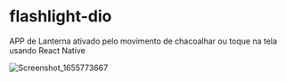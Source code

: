 # flashlight-dio

APP de Lanterna ativado pelo movimento de chacoalhar ou toque na tela usando React Native

![Screenshot_1655773667](https://user-images.githubusercontent.com/19243397/174695706-2edcfdf2-0c23-4b24-98fd-d6dd20ae842c.png)
